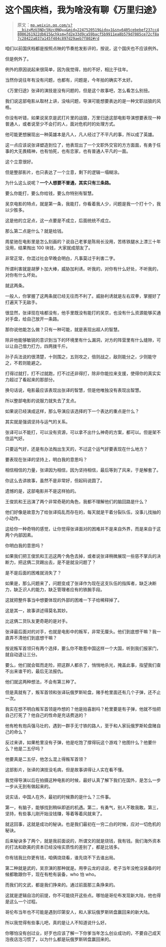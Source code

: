 # 这个国庆档，我为啥没有聊《万里归途》

> 原文：[`mp.weixin.qq.com/s?__biz=MzU3NDc5Nzc0NQ==&mid=2247520519&idx=1&sn=6405cebebef237cc48006261922db615&chksm=fd2e33d9ca59bacf5b9911ea8b579d7085ce72cf8a7c28422a037a145f404c897d29aeb7f802#rd`](http://mp.weixin.qq.com/s?__biz=MzU3NDc5Nzc0NQ==&mid=2247520519&idx=1&sn=6405cebebef237cc48006261922db615&chksm=fd2e33d9ca59bacf5b9911ea8b579d7085ce72cf8a7c28422a037a145f404c897d29aeb7f802#rd)

咱们以前国庆档都是按照点映的节奏抢发影评的，按说，这个国庆也不应该例外。

但是例外了。

例外的原因说起来很简单，因为我觉得，拍的不好，相比于往年。 

当然你说往年有没有问题，也都有，问题是，今年拍的确实不太好。 

《万里归途》张译的演技是没有问题的，但是这个故事吧，怎么看怎么别扭。

我们说这部电影从取材上讲，没啥问题，导演可能想要表达的是一种文职战狼的风格。 

你没有听错，如果说吴京是武打片里的战狼，万里归途这部电影导演想要表现一种普通人，或者说至少不会打的人，面对危机时的处理方式。 

他可能更想展现出一种英雄本是凡人，凡人经过了不平凡的事，所以成了英雄。

这一点应该说张译塑造到位了，他表现出了一个文职外交官的方方面面，有勇于任事的大无畏精神，也有怕死，也有恋家，也有普通人平凡的一面。

这个立意很好。 

但是整部影片，也只表达了一个立意，剩下的逻辑一塌糊涂。 

为什么这么说呢？**一个人想要不普通，其实只有三条路。** 

要么你能打，要么你给钱，要么你特别有智慧。 

吴京电影的特点，就是第一条，我能打，你看着我人少，问题是我一个打十个，我以少胜多。 

这是他的立足点，这一点要是不成立，后面统统不成立。 

那么第二点是什么？就是给钱。 

周星驰在电影里是怎么刻画的？说自己老爹是陈局长没用，苦练铁腿水上漂三十年没用，结果掏出 100 块钱，大家就成朋友了。 

非常正常，你混过社会早晚会明白，凡事莫过于利害二字。 

所谓利害就是胡萝卜加大棒，威胁加利诱。听我的，对你有什么好处，不听我的，对你有什么坏处。

就这两条。

一般人，你掌握了这两条就已经无往而不利了。威胁利诱就是左右双拳，掌握好了打遍天下无敌手。 

很显然，张译现在啥都没有，他手里既没有能打的吴京，也没有什么资源能够买通对手盘，给自己放开一条路。 

那你说他能怎么做？只有一种可能，就是表现出超人的智慧。 

除非他能够敏锐的意识到当下的环境里有什么漏洞，对方的阵营里有什么缝隙，可以让自己借力打力，四两拨千斤。

孙子兵法说的很清楚，十则围之，五则攻之，倍则战之，敌则能分之，少则能守之，不若则能避之。

打得过就打，打不过就跑，打不过还非得打，除非你能拉来支援，使得你的真实实力超过了看起来的那部分。 

换句话说，电影最应该表现出张译的智慧，但是他唯独没有表现出智慧。

所以整部电影的说服力就失去了支点。 

如果说已经演成这样，那么导演应该选择的下一个表达的重点是什么？ 

其实就是强调坚持与运气的关系。

张译可以不能打，可以没有资源，可以拿不出什么神奇的方案，都可以。但是架不住运气好。

只要运气好，还是有办法掏出生天的，不过这个运气好要表现在什么地方？ 

要表现在张译的坚持上，明白我的意思吗？

相信相信的力量，张译因为相信，因为坚持相信，最后等到了风来，于是解套了。 

你这么去讲故事，虽然不是非常好，但起码说圆了。 

遗憾的是，这部电影并不是这样拍的。

王俊凯和王迅演了两个非常奇葩的角色，我都不理解他们的脑回路是什么？

他们好像是故意为了给张译捣乱而存在的，每天就是干着分裂队伍，没事儿找抽的小动作。

这给你一种奇特的感觉，让你觉得张译面对的困难并不是来自外界，而是来自于这两个内部因素。 

你明白我的意思吗？ 

如果我们把王俊凯和王迅这两个角色去掉，或者说张译稍微展现一些慈不掌兵的决断力，把这俩二货踢出去，是不是就没问题了？

是不是后面的困难就消失了？ 

如果是，那么问题来了，问题变成了张译作为现在这支队伍的指挥者，缺乏决断力，缺乏识人的能力，缺乏管理者应有的铁腕手段。 

这就把整件事当中想要体现的外部的困难一下子给稀释掉了。 

这是其一，故事讲述得莫名其妙。 

比这俩二货队友更奇葩的是对手。

张译最后面对的对手，也就是电影中的叛军，非常无厘头。他们到底想干嘛？我一直弄不清他们到底想干嘛？ 

按说叛军首领只有两个选择，要么你不敢惹中国这样一个大国，听到我们报家门，就自动退让三分。 

要么，他们就会铤而走险，把这群人都杀了，悄悄地杀光，掩盖此事，指望我们查不出来谁干的，最后无法报仇。 

他们就这两种想法，不会有第三种了。

但是真就有了，叛军首领和张译玩俄罗斯轮盘，赌手枪里面还有几个子弹，还不止一次。 

我实在想不明白叛军首领是咋想的？他是拍喜剧吗？枪里要是有子弹，他就不怕把自己打死了？他自己的性命是充话费送的？ 

他有枪有炮兵强马壮的，遇到一群手无寸铁的路人，至于和人家玩俄罗斯轮盘赌自己的命么？ 

反过来讲，如果枪里没有子弹，他是吃饱了撑得玩这个游戏？他图什么？他要什么？他是二五仔吗？ 

他要真是二五仔，他怎么混上得叛军首领？ 

这部影片，张译的演技没毛病，但是故事讲得让人实在看不懂。 

我觉得导演以后在拍摄这种电影的时候，最好认真了解下我们在国外，是怎么一步一步从无到有做起来的。 

说实话，中国人在外，最初的时候靠的是什么？三件事。

第一，有脑子，能够找到稍纵即逝的机遇。第二，有勇气，别人不敢我敢。第三，坚持，有些事儿刚开始没钱赚，等着等着风就来了。

就这回事，这就是成功的秘诀。也是我们最初在一穷二白的时候，应对一切危机的秘诀。 

后来秘诀多了两个，就是我前面说的，所谓文的就是烧钱，我有钱。我们海外资本的打法和欧美的资本已经没啥实质性的差别了，都是比钱多。

你有钱我比你更有钱，咱俩烧烧看，谁先烧不下去谁出局。 

第二种就是武的，吴京演的那种就是。用李云龙的话说，老子当年没枪没装备的时候都敢跟你干，现在有枪有装备，who 怕 who。 

而我们的文武，都是我们挣来的。通过前面那三条挣来的。 

这就是逻辑自洽的前提，你不可能绕开这些点。哪怕是哥伦布发现新大陆，他也得是这么一个过程。 

哥伦布当年也不可能是遇到印第安人，和人家玩俄罗斯转盘赢回来的新大陆。 

所以我觉得有些事儿吧，真的是让人不知道说什么好。 

你哪怕没有创过业，好歹也应该了解一下你爹当年怎么创业成功的，不要自己成天泡夜店泡习惯了，以为什么都是玩俄罗斯转盘赢回来的。